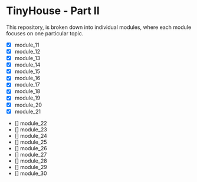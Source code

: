 # TinyHouse - Part II

This repository, is broken down into individual modules, where each module focuses on one particular topic.

- [x] module_11
- [x] module_12
- [x] module_13
- [x] module_14
- [x] module_15
- [x] module_16
- [x] module_17
- [x] module_18
- [x] module_19
- [x] module_20
- [x] module_21
- [] module_22
- [] module_23
- [] module_24
- [] module_25
- [] module_26
- [] module_27
- [] module_28
- [] module_29
- [] module_30

